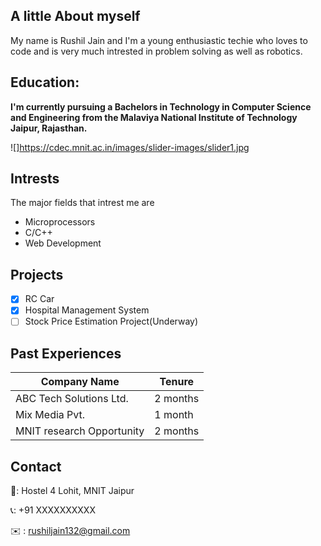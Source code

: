 ## A little About myself

My name is Rushil Jain and I'm a young enthusiastic techie who loves to code and is very much intrested in problem solving as well as robotics.
## Education:
**I'm currently pursuing a Bachelors in Technology in Computer Science and Engineering from the Malaviya National Institute of Technology Jaipur, Rajasthan.**

![]https://cdec.mnit.ac.in/images/slider-images/slider1.jpg

## Intrests
The major fields that intrest me are 
+ Microprocessors
+ C/C++
+ Web Development

## Projects

- [x] RC Car
- [x] Hospital Management System
- [ ] Stock Price Estimation Project(Underway)

## Past Experiences
| Company Name |Tenure |
| ------ |------ |
| ABC Tech Solutions Ltd. |2 months | 
| Mix Media Pvt.| 1 month |
| MNIT research Opportunity| 2 months |


## Contact 
📍: Hostel 4 Lohit, MNIT Jaipur 

📞: +91 XXXXXXXXXX

✉️ : rushiljain132@gmail.com
 
